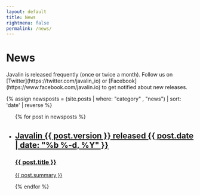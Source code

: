 ```yaml
---
layout: default
title: News
rightmenu: false
permalink: /news/
---
```


<h1 class="no-margin-top">News</h1>
Javalin is released frequently (once or twice a month). Follow us on [Twitter](https://twitter.com/javalin_io)
or [Facebook](https://www.facebook.com/javalin.io) to get notified about new releases.

{% assign newsposts = (site.posts | where: "category" , "news") | sort: 'date' | reverse %}

<div class="posts-overview">
    <ul class="post-list">
        {% for post in newsposts %}
            <li class="post-summary">
                <a href="{{ post.url }}">
                <h2>
                     Javalin {{ post.version }} released
                     <span class="date">
                          <time datetime="{{ post.date | date_to_xmlschema }}" itemprop="datePublished">{{ post.date | date: "%b %-d, %Y" }}</time>
                     </span>
                </h2>
                <h3>{{ post.title }}</h3>
                <p>{{ post.summary }}</p>
                </a>
            </li>
        {% endfor %}
    </ul>
</div>
